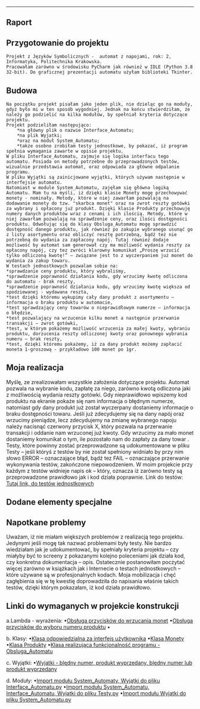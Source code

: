 -----------------------------------------------------------------------------------------------------
Raport
------------------------------------------------------------------------------------------------------

Przygotowanie do projektu
------------------------------------------------------------------------------------------------------
	Projekt z Języków Symbolicznych -  automat z napojami, rok: 2, Informatyka, Politechnika Krakowska.
	Pracowałam zarówno w środowisku PyCharm jak również w IDLE (Python 3.8 32-bit). Do graficznej prezentacji automatu użyłam biblioteki Tkinter. 
         
Budowa 
----------------------------------------------------------------------------------------------------------
    Na początku projekt pisałam jako jeden plik, nie dzieląc go na moduły, gdyż było mi w ten sposób wygodniej. Jednak na końcu stwierdziłam, że należy go podzielić na kilka modułów, by spełniał kryteria dotyczące projektu.
	Projekt podzieliłam następująco: 
		*na główny plik o nazwie Interface_Automatu;
		*na plik Wyjatki;
		*oraz na moduł System_Automatu;
		*także osobno zrobiłam testy jednostkowe, by pokazać, iż program spełnia wymagania zawarte w opisie projektu.
	W pliku Interface_Automatu, zajmuje się logika interfacu tego automatu. Posiada on metody potrzebne do przeprowadzonych testów, wizualnie przedstawia automat, oraz odpowiada za główne odpalanie programu.
	W pliku Wyjątki są zainicjowane wyjątki, których używam następnie w interfejsie automatu.
	Natomiast w module System_Automatu, zajęłam się główna logiką Automatu. Mam tu na myśli, iż dzięki klasie Monety mogę przechowywać monety - nominały. Metody, które w niej zawarłam pozwalają na dodawanie monety do tzw. "skarbca monet" oraz na zwrot reszty gotówki za wybrany i opłacony już produkt. Dzięki klasie Produkty przechowuję numery danych produktów wraz z cenami i ich ilością. Metody, które w niej zawarłam pozwalają na sprawdzenie ceny, oraz ilości dostępności produktu. Odwołując się do klasy Obsluga_Automatu mogę sprawdzić dostępność danego produktu, jak również po zakupie wybranego usunąć go z listy asortymentu oraz obliczyć resztę potrzebną, bądź też nie potrzebną do wydania za zapłacony napój. Tutaj również dodaje możliwość by automat sam generował czy ma możliwość wydania reszty za opłacony napój, czy tez zwróci klarowny komunikat „Proszę wrzucić tylko odliczoną kwotę!” – związane jest to z wyczerpaniem już monet do wydania za zakup towaru. 
	W testach jednostkowych pozwalam sobie na:
    *sprawdzanie ceny produktu, który wybraliśmy, 
    *sprawdzenie poprawność działania kodu, gdy wrzucimy kwotę odliczona do automatu - brak reszty, 
    *sprawdzenie poprawność działania kodu, gdy wrzucimy kwotę większa od spodziewanej - wydawana reszta,
    *test dzięki któremu wykupimy cały dany produkt z asortymentu – informacja o braku produktu w automacie,
    *test sprawdzający ceny towarów o nieprawidłowym numerze – informacja o błędzie, 
    *test pozwalający na wrzucenie kilku monet a następnie przerwanie transakcji – zwrot gotówki, 
    *test, w którym pokażemy możliwość wrzucenia za małej kwoty, wybraniu produktu, dorzucenia reszty odliczonej kwoty oraz ponownego wybrania numeru – brak reszty, 
    *test, dzięki któremu pokażemy, iż za dany produkt możemy zapłacić moneta 1-groszową - przykładowo 100 monet po 1gr. 

Moja realizacja 
----------------------------------------------------------------------------------------------------------
Myślę, ze zrealizowałam wszystkie założenia dotyczące projektu. Automat pozwala na wybranie kodu, zapłatę za niego, zarówno kwotą odliczona jaki z możliwością wydania reszty gotówki. Gdy nieprawidłowo wpiszemy kod produktu na ekranie pokaże się nam informacja o błędnym numerze, natomiast gdy dany produkt już został wyczerpany dostaniemy informacje o braku dostępności towaru. Jeśli już zdecydujemy się na dany napój oraz wrzucimy pieniądze, lecz zdecydujemy na zmianę wybranego napoju należy nacisnąć czerwony przycisk X, który pozwala na przerwanie transakcji i oddanie nam wrzuconej już kwoty. Gdy wrzucimy za mało monet dostaniemy komunikat o tym, ile pozostało nam do zapłaty za dany towar . Testy, które powinny zostać przeprowadzone są udokumentowane w pliku Testy – jeśli któryś z testów by nie został spełniony widniało by przy nim słowo ERROR – oznaczające błąd, bądź tez FAIL – oznaczające przerwanie wykonywania testów, zakończone niepowodzeniem. W moim projekcie przy każdym z testów widnieje napis ok – który, oznacza iż  zarówno testy są przeprowadzone prawidłowo jak i kod działa poprawnie. Link do testów: [Tutaj link, do testów jednostkowych](https://github.com/SadowyKinga/Jezyki-Symboliczne-Automat-z-napojami/blob/master/Testy.py)

Dodane elementy specjalne 
----------------------------------------------------------------------------------------------------------

Napotkane problemy
----------------------------------------------------------------------------------------------------------
Uważam, iż nie miałam większych problemów z realizacją tego projektu. Jedynymi jeśli mogę tak nazwać problemami były testy. Nie bardzo wiedziałam jak je udokumentować, by spełniały kryteria projektu – czy miałyby być to screeny z pokazanymi kolejno poleceniami jak działa kod, czy konkretna dokumentacja – opis. Ostatecznie postanowiłam poczytać więcej zarówno w książkach jak i Internecie o testach jednostkowych – które używane są w profesjonalnych kodach. Moja mobilizacja i chęć zagłębienia się w tę kwestię doprowadziła do napisania właśnie takich testów, dzięki którym pokazałam, iż kod działa prawidłowo. 



Linki do wymaganych w projekcie konstrukcji
----------------------------------------------------------------------------------------------------------
a.Lambda - wyrażenia:
	•[Obsługa przycisków do wrzucania monet](https://github.com/SadowyKinga/Jezyki-Symboliczne-Automat-z-napojami/blob/9607c7380520fbf3d227f48afffa1df6061dbac0/Interface_Automatu.py#L216)
	•[Obsługa przycisków do wyboru numeru produktu](https://github.com/SadowyKinga/Jezyki-Symboliczne-Automat-z-napojami/blob/9607c7380520fbf3d227f48afffa1df6061dbac0/Interface_Automatu.py#L231)
	•[]()
		
b. Klasy:
	•[Klasa odpowiedzialna za interfejs użytkownika](https://github.com/SadowyKinga/Jezyki-Symboliczne-Automat-z-napojami/blob/9607c7380520fbf3d227f48afffa1df6061dbac0/Interface_Automatu.py#L12)
	•[Klasa Monety](https://github.com/SadowyKinga/Jezyki-Symboliczne-Automat-z-napojami/blob/668ee6f867836443564de900ba5575825f714c38/Automat%20z%20napojami.py#L12)
	•[Klasa Produkty](https://github.com/SadowyKinga/Jezyki-Symboliczne-Automat-z-napojami/blob/668ee6f867836443564de900ba5575825f714c38/Automat%20z%20napojami.py#L40)
	•[Klasa realizująca funkcjonalność programu - Obsluga_Automatu](https://github.com/SadowyKinga/Jezyki-Symboliczne-Automat-z-napojami/blob/668ee6f867836443564de900ba5575825f714c38/Automat%20z%20napojami.py#L65)
		
c. Wyjątki:
	•[Wyjatki - blędny numer, produkt wyprzedany, blędny numer lub produkt wyprzedany](https://github.com/SadowyKinga/Jezyki-Symboliczne-Automat-z-napojami/blob/master/Wyjatki.py)
		
d. Moduły:
	•[Import modułu System_Automaty, Wyjątki do pliku Interface_Automatu.py](https://github.com/SadowyKinga/Jezyki-Symboliczne-Automat-z-napojami/blob/668ee6f867836443564de900ba5575825f714c38/Interface_Automatu.py#L2)
	•[Import modułu System_Automatu, Interface_Automatu, Wyjatki do pliku Testy.py](https://github.com/SadowyKinga/Jezyki-Symboliczne-Automat-z-napojami/blob/668ee6f867836443564de900ba5575825f714c38/Testy.py#L2)
	•[Import modułu Wyjatki do pliku System_Automatu.py](https://github.com/SadowyKinga/Jezyki-Symboliczne-Automat-z-napojami/blob/668ee6f867836443564de900ba5575825f714c38/System_Automatu.py#L3)

